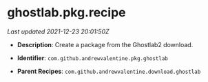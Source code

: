 # ghostlab.pkg.recipe

_Last updated 2021-12-23 20:01:50Z_

- **Description**: Create a package from the Ghostlab2 download.

- **Identifier**: `com.github.andrewvalentine.pkg.ghostlab`

- **Parent Recipes**: `com.github.andrewvalentine.download.ghostlab`
